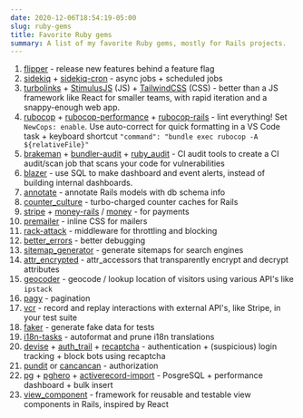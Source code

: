 ```yaml
---
date: 2020-12-06T18:54:19-05:00
slug: ruby-gems
title: Favorite Ruby gems
summary: A list of my favorite Ruby gems, mostly for Rails projects.
---
```


1. [flipper](https://github.com/jnunemaker/flipper) - release new features behind a feature flag
1. [sidekiq](https://github.com/mperham/sidekiq) + [sidekiq-cron](https://github.com/ondrejbartas/sidekiq-cron) - async jobs + scheduled jobs
1. [turbolinks](https://github.com/turbolinks/turbolinks) + [StimulusJS](https://github.com/stimulusjs/stimulus) (JS) + [TailwindCSS](https://github.com/tailwindlabs/tailwindcss) (CSS) - better than a JS framework like React for smaller teams, with rapid iteration and a snappy-enough web app.
1. [rubocop](https://github.com/rubocop-hq/rubocop) + [rubocop-performance](https://github.com/rubocop-hq/rubocop-performance) + [rubocop-rails](https://github.com/rubocop-hq/rubocop-rails) - lint everything! Set `NewCops: enable`. Use auto-correct for quick formatting in a VS Code task + keyboard shortcut `"command": "bundle exec rubocop -A ${relativeFile}"`
1. [brakeman](https://github.com/presidentbeef/brakeman) + [bundler-audit](https://github.com/rubysec/bundler-audit) + [ruby_audit](https://github.com/civisanalytics/ruby_audit) - CI audit tools to create a CI audit/scan job that scans your code for vulnerabilities
1. [blazer](blazer) - use SQL to make dashboard and event alerts, instead of building internal dashboards.
1. [annotate](https://github.com/ctran/annotate_models) - annotate Rails models with db schema info
1. [counter_culture](https://github.com/magnusvk/counter_culture) - turbo-charged counter caches for Rails
1. [stripe](https://github.com/stripe/stripe-ruby) + [money-rails](https://github.com/RubyMoney/money-rails) / [money](https://github.com/Rubymoney/money) - for payments
1. [premailer](https://github.com/premailer/premailer/) - inline CSS for mailers
1. [rack-attack](https://github.com/rack/rack-attack) - middleware for throttling and blocking
1. [better_errors](https://github.com/BetterErrors/better_errors) - better debugging
1. [sitemap_generator](https://github.com/kjvarga/sitemap_generator) - generate sitemaps for search engines
1. [attr_encrypted](https://github.com/attr-encrypted/attr_encrypted) - attr_accessors that transparently encrypt and decrypt attributes
1. [geocoder](https://github.com/alexreisner/geocoder) - geocode / lookup location of visitors using various API's like `ipstack`
1. [pagy](https://github.com/ddnexus/pagy) - pagination
1. [vcr](https://github.com/vcr/vcr) - record and replay interactions with external API's, like Stripe, in your test suite
1. [faker](https://github.com/faker-ruby/faker) - generate fake data for tests
1. [i18n-tasks](https://github.com/glebm/i18n-tasks) - autoformat and prune i18n translations
1. [devise](https://github.com/heartcombo/devise) + [auth_trail](https://github.com/ankane/authtrail) + [recaptcha](https://github.com/ambethia/recaptcha) - authentication + (suspicious) login tracking + block bots using recaptcha
1. [pundit](https://github.com/varvet/pundit) or [cancancan](https://github.com/cancancommunity/cancancan) - authorization
1. [pg](https://github.com/ged/ruby-pg) + [pghero](https://github.com/ankane/pghero) + [activerecord-import](https://github.com/zdennis/activerecord-import) - PosgreSQL + performance dashboard + bulk insert
1. [view_component](https://github.com/github/view_component) - framework for reusable and testable view components in Rails, inspired by React
